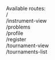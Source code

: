 Available routes:\
/\
/instrument-view\
/problems\
/profile\
/register\
/tournament-view\
/tournaments-list